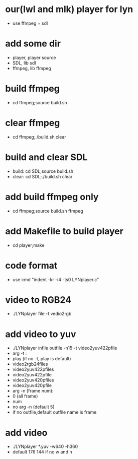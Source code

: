 # our(lwl and mlk) player for lyn
 - use ffmpeg + sdl

# add some dir

 - player, player source 
 - SDL, lib sdl
 - ffmpeg, lib ffmpeg

# build ffmpeg
 - cd ffmpeg;source build.sh

# clear ffmpeg
 - cd ffmpeg;./build.sh clear

# build and clear SDL
 - build: cd SDL;source build.sh
 - clear: cd SDL;./build.sh clear

# add build ffmpeg only
 - cd ffmpeg;source build.sh ffmpeg

# add Makefile to build player
 - cd player;make

# code format
 - use cmd "indent -kr -i4 -ts0 LYNplayer.c"

# video to RGB24
 - ./LYNplayer file -t vedio2rgb

# add video to yuv
 - ./LYNplayer infile outfile -n15 -t video2yuv422pfile
 - arg -t :
 - play (if no -t, play is default)
 - video2rgb24files
 - video2yuv422pfiles
 - video2yuv422pfile
 - video2yuv420pfiles
 - video2yuv420pfile
 - arg -n (frame num):
 - 0 (all frame)
 - num 
 - no arg -n (default 5)
 - if no outfile,default outfile name is frame

# add video
 - ./LYNplayer *.yuv -w640 -h360
 - default 176 144 if no w and h
